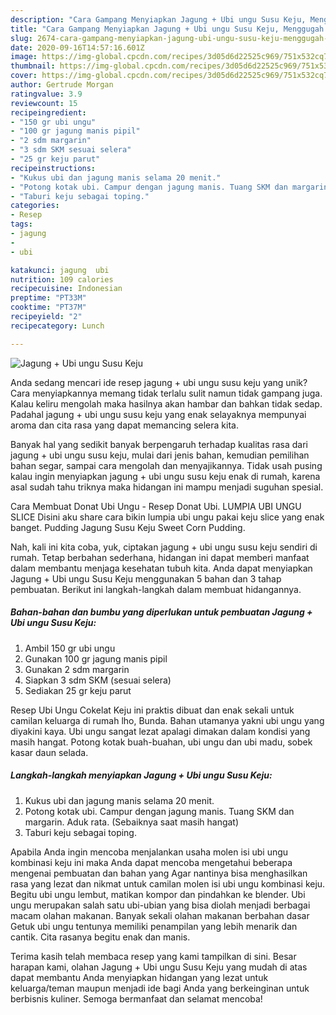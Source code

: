 ```yaml
---
description: "Cara Gampang Menyiapkan Jagung + Ubi ungu Susu Keju, Menggugah Selera"
title: "Cara Gampang Menyiapkan Jagung + Ubi ungu Susu Keju, Menggugah Selera"
slug: 2674-cara-gampang-menyiapkan-jagung-ubi-ungu-susu-keju-menggugah-selera
date: 2020-09-16T14:57:16.601Z
image: https://img-global.cpcdn.com/recipes/3d05d6d22525c969/751x532cq70/jagung-ubi-ungu-susu-keju-foto-resep-utama.jpg
thumbnail: https://img-global.cpcdn.com/recipes/3d05d6d22525c969/751x532cq70/jagung-ubi-ungu-susu-keju-foto-resep-utama.jpg
cover: https://img-global.cpcdn.com/recipes/3d05d6d22525c969/751x532cq70/jagung-ubi-ungu-susu-keju-foto-resep-utama.jpg
author: Gertrude Morgan
ratingvalue: 3.9
reviewcount: 15
recipeingredient:
- "150 gr ubi ungu"
- "100 gr jagung manis pipil"
- "2 sdm margarin"
- "3 sdm SKM sesuai selera"
- "25 gr keju parut"
recipeinstructions:
- "Kukus ubi dan jagung manis selama 20 menit."
- "Potong kotak ubi. Campur dengan jagung manis. Tuang SKM dan margarin. Aduk rata. (Sebaiknya saat masih hangat)"
- "Taburi keju sebagai toping."
categories:
- Resep
tags:
- jagung
- 
- ubi

katakunci: jagung  ubi 
nutrition: 109 calories
recipecuisine: Indonesian
preptime: "PT33M"
cooktime: "PT37M"
recipeyield: "2"
recipecategory: Lunch

---
```



![Jagung + Ubi ungu Susu Keju](https://img-global.cpcdn.com/recipes/3d05d6d22525c969/751x532cq70/jagung-ubi-ungu-susu-keju-foto-resep-utama.jpg)

Anda sedang mencari ide resep jagung + ubi ungu susu keju yang unik? Cara menyiapkannya memang tidak terlalu sulit namun tidak gampang juga. Kalau keliru mengolah maka hasilnya akan hambar dan bahkan tidak sedap. Padahal jagung + ubi ungu susu keju yang enak selayaknya mempunyai aroma dan cita rasa yang dapat memancing selera kita.

Banyak hal yang sedikit banyak berpengaruh terhadap kualitas rasa dari jagung + ubi ungu susu keju, mulai dari jenis bahan, kemudian pemilihan bahan segar, sampai cara mengolah dan menyajikannya. Tidak usah pusing kalau ingin menyiapkan jagung + ubi ungu susu keju enak di rumah, karena asal sudah tahu triknya maka hidangan ini mampu menjadi suguhan spesial.

Cara Membuat Donat Ubi Ungu - Resep Donat Ubi. LUMPIA UBI UNGU SLICE Disini aku share cara bikin lumpia ubi ungu pakai keju slice yang enak banget. Pudding Jagung Susu Keju Sweet Corn Pudding.


Nah, kali ini kita coba, yuk, ciptakan jagung + ubi ungu susu keju sendiri di rumah. Tetap berbahan sederhana, hidangan ini dapat memberi manfaat dalam membantu menjaga kesehatan tubuh kita. Anda dapat menyiapkan Jagung + Ubi ungu Susu Keju menggunakan 5 bahan dan 3 tahap pembuatan. Berikut ini langkah-langkah dalam membuat hidangannya.

<!--inarticleads1-->

##### Bahan-bahan dan bumbu yang diperlukan untuk pembuatan Jagung + Ubi ungu Susu Keju:

1. Ambil 150 gr ubi ungu
1. Gunakan 100 gr jagung manis pipil
1. Gunakan 2 sdm margarin
1. Siapkan 3 sdm SKM (sesuai selera)
1. Sediakan 25 gr keju parut


Resep Ubi Ungu Cokelat Keju ini praktis dibuat dan enak sekali untuk camilan keluarga di rumah lho, Bunda. Bahan utamanya yakni ubi ungu yang diyakini kaya. Ubi ungu sangat lezat apalagi dimakan dalam kondisi yang masih hangat. Potong kotak buah-buahan, ubi ungu dan ubi madu, sobek kasar daun selada. 

<!--inarticleads2-->

##### Langkah-langkah menyiapkan Jagung + Ubi ungu Susu Keju:

1. Kukus ubi dan jagung manis selama 20 menit.
1. Potong kotak ubi. Campur dengan jagung manis. Tuang SKM dan margarin. Aduk rata. (Sebaiknya saat masih hangat)
1. Taburi keju sebagai toping.


Apabila Anda ingin mencoba menjalankan usaha molen isi ubi ungu kombinasi keju ini maka Anda dapat mencoba mengetahui beberapa mengenai pembuatan dan bahan yang Agar nantinya bisa menghasilkan rasa yang lezat dan nikmat untuk camilan molen isi ubi ungu kombinasi keju. Begitu ubi ungu lembut, matikan kompor dan pindahkan ke blender. Ubi ungu merupakan salah satu ubi-ubian yang bisa diolah menjadi berbagai macam olahan makanan. Banyak sekali olahan makanan berbahan dasar Getuk ubi ungu tentunya memiliki penampilan yang lebih menarik dan cantik. Cita rasanya begitu enak dan manis. 

Terima kasih telah membaca resep yang kami tampilkan di sini. Besar harapan kami, olahan Jagung + Ubi ungu Susu Keju yang mudah di atas dapat membantu Anda menyiapkan hidangan yang lezat untuk keluarga/teman maupun menjadi ide bagi Anda yang berkeinginan untuk berbisnis kuliner. Semoga bermanfaat dan selamat mencoba!
